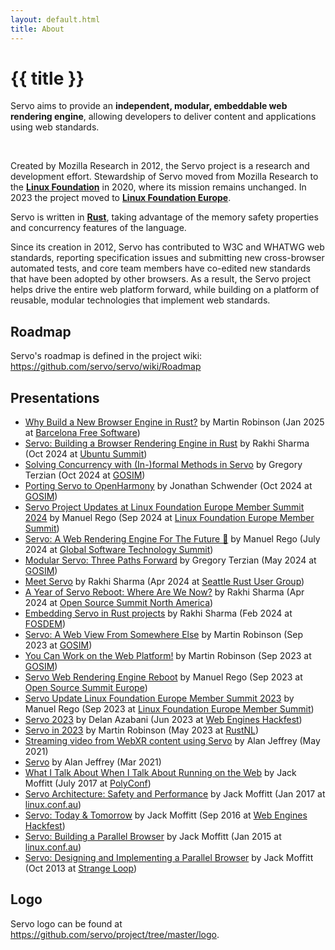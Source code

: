 ```yaml
---
layout: default.html
title: About
---
```


<div class="inner-container subpage-content">

<h1>{{ title }}</h1>
  <p class="subtitle">
    Servo aims to provide an <strong>independent, modular, embeddable web rendering engine</strong>, allowing developers to deliver content and applications using web standards.
  </p>
<br>

Created by Mozilla Research in 2012, the Servo project is a research and development effort. Stewardship of Servo moved from Mozilla Research to the [**Linux Foundation**](https://www.linuxfoundation.org/) in 2020, where its mission remains unchanged. In 2023 the project moved to [**Linux Foundation Europe**](https://linuxfoundation.eu/).

Servo is written in [**Rust**](https://www.rust-lang.org/), taking advantage of the memory safety properties and concurrency features of the language.

Since its creation in 2012, Servo has contributed to W3C and WHATWG web standards, reporting specification issues and submitting new cross-browser automated tests, and core team members have co-edited new standards that have been adopted by other browsers. As a result, the Servo project helps drive the entire web platform forward, while building on a platform of reusable, modular technologies that implement web standards.

## Roadmap

Servo's roadmap is defined in the project wiki: <https://github.com/servo/servo/wiki/Roadmap>

## Presentations

* [Why Build a New Browser Engine in Rust?](https://www.youtube.com/watch?v=s0MIHKv45C0) by Martin Robinson (Jan 2025 at [Barcelona Free Software](https://meetu.ps/e/NKqfz/mXgxF/i))
* [Servo: Building a Browser Rendering Engine in Rust](https://www.youtube.com/watch?v=fp5n7CSvALA) by Rakhi Sharma (Oct 2024 at [Ubuntu Summit](https://ubuntu.com/summit))
* [Solving Concurrency with (In-)formal Methods in Servo](https://www.youtube.com/watch?v=1c9sHaEXQak) by Gregory Terzian (Oct 2024 at [GOSIM](https://gosim.org/))
* [Porting Servo to OpenHarmony](https://www.youtube.com/watch?v=gpz088cxDcI) by Jonathan Schwender (Oct 2024 at [GOSIM](https://gosim.org/))
* [Servo Project Updates at Linux Foundation Europe Member Summit 2024](https://www.youtube.com/watch?v=NHa4LPpWRh8&t=1351s) by Manuel Rego (Sep 2024 at [Linux Foundation Europe Member Summit](https://events.linuxfoundation.org/lf-europe-member-summit/))
* [Servo: A Web Rendering Engine For The Future 🔮](https://www.youtube.com/watch?v=SamA5Oz-G5w) by Manuel Rego (July 2024 at [Global Software Technology Summit](https://www.youtube.com/watch?v=SamA5Oz-G5w))
* [Modular Servo: Three Paths Forward](https://www.youtube.com/watch?v=EA_1jxzR85M) by Gregory Terzian (May 2024 at [GOSIM](https://gosim.org/))
* [Meet Servo](https://servo.org/slides/2024-04-16-seattle-rust-user-group/) by Rakhi Sharma (Apr 2024 at [Seattle Rust User Group](https://www.meetup.com/join-srug/events/299908469/))
* [A Year of Servo Reboot: Where Are We Now?](https://youtu.be/RdtlD_7JAs8) by Rakhi Sharma (Apr 2024 at [Open Source Summit North America](https://events.linuxfoundation.org/open-source-summit-north-america/))
* [Embedding Servo in Rust projects](https://fosdem.org/2024/schedule/event/fosdem-2024-2321-embedding-servo-in-rust-projects/) by Rakhi Sharma (Feb 2024 at [FOSDEM](https://fosdem.org/2025/))
* [Servo: A Web View From Somewhere Else](https://www.youtube.com/watch?v=lx70W83Bxtc) by Martin Robinson (Sep 2023 at [GOSIM](https://gosim.org/))
* [You Can Work on the Web Platform!](https://youtu.be/RugzThWcjn4) by Martin Robinson (Sep 2023 at [GOSIM](https://gosim.org/))
* [Servo Web Rendering Engine Reboot](https://youtu.be/9lkIX5ryZZ4) by Manuel Rego (Sep 2023 at [Open Source Summit Europe](https://events.linuxfoundation.org/open-source-summit-europe/))
* [Servo Update Linux Foundation Europe Member Summit 2023](https://youtu.be/J4qedc-0pjs?si=_LKCgZrrUTpM4mn7&t=2356) by Manuel Rego (Sep 2023 at [Linux Foundation Europe Member Summit](https://events.linuxfoundation.org/lf-europe-member-summit/))
* [Servo 2023](https://www.youtube.com/watch?v=pfk8s5OD99A) by Delan Azabani (Jun 2023 at [Web Engines Hackfest](https://webengineshackfest.org/))
* [Servo in 2023](https://www.youtube.com/watch?v=IdHvHoAO5oo) by Martin Robinson (May 2023 at [RustNL](https://rustnl.org/))
* [Streaming video from WebXR content using Servo](https://www.youtube.com/watch?v=rAWeW6Q5Cuw) by Alan Jeffrey (May 2021)
* [Servo](https://www.youtube.com/watch?v=epEQ-9VAY_4) by Alan Jeffrey (Mar 2021)
* [What I Talk About When I Talk About Running on the Web](https://www.youtube.com/watch?v=M6uUB-gawRs) by Jack Moffitt (July 2017 at [PolyConf](https://polyconf.com/))
* [Servo Architecture: Safety and Performance](https://www.youtube.com/watch?v=an5abNFba4Q) by Jack Moffitt (Jan 2017 at [linux.conf.au](https://linux.conf.au/))
* [Servo: Today & Tomorrow](https://www.youtube.com/watch?v=UGl9VVIOo3E) by Jack Moffitt (Sep 2016 at [Web Engines Hackfest](https://webengineshackfest.org/))
* [Servo: Building a Parallel Browser](https://www.youtube.com/watch?v=7q9vIMXSTzc) by Jack Moffitt (Jan 2015 at [linux.conf.au](https://linux.conf.au/))
* [Servo: Designing and Implementing a Parallel Browser](https://www.youtube.com/watch?v=67QP8t-89VM) by Jack Moffitt (Oct 2013 at [Strange Loop](https://www.thestrangeloop.com/))

## Logo

Servo logo can be found at <https://github.com/servo/project/tree/master/logo>.

</div>